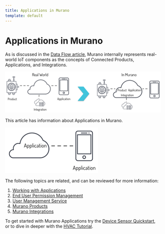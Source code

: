 ```yaml
---
title: Applications in Murano
template: default
---
```


# Applications in Murano

As is discussed in the <a href="/about/data-flow">Data Flow article</a>, Murano internally represents real-world IoT components as the concepts of Connected Products, Applications, and  Integrations.

<img src="/about/assets/murano-components.png" width="800" alt="Murano Components">


This article has information about Applications in Murano. 

<img src="/about/assets/map-connected-applications.png" width="300" alt="Connected Applications">

The following topics are related, and can be reviewed for more information:

1. <a href="/ui/create-solution/">Working with Applications</a>
1. <a href="/ui/user-management/">End User Permission Management</a>
1. <a href="/reference/services/user/">User Management Service</a>
1. <a href="/about/products">Murano Products</a>
1. <a href="/about/integrations">Murano Integrations</a>

To get started with Murano Applications try the <a href="/quickstarts/devicesensor">Device Sensor Quickstart</a>, or to dive in deeper with the <a href="/tutorials/hvac-tutorial">HVAC Tutorial</a>.

